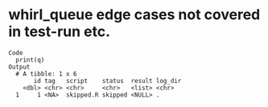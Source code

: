# whirl_queue edge cases not covered in test-run etc.

    Code
      print(q)
    Output
      # A tibble: 1 x 6
           id tag   script    status  result log_dir
        <dbl> <chr> <chr>     <chr>   <list> <chr>  
      1     1 <NA>  skipped.R skipped <NULL> .      

